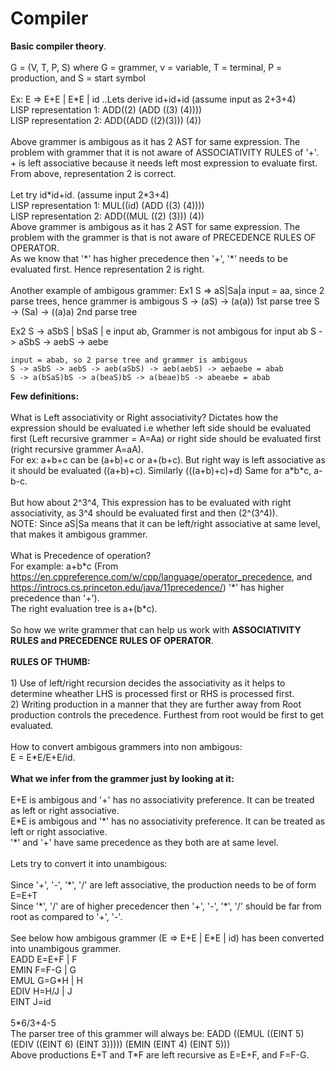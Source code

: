 # Compiler<br/>

**Basic compiler theory**.<br/>
<br/>
G = (V, T, P, S) where G = grammer, v = variable, T = terminal, P = production, and S = start symbol<br/>
<br/>
Ex: E => E+E | E\*E | id ..Lets derive id+id+id   (assume input as 2+3+4)<br/>
LISP representation 1:	ADD((2) (ADD ((3) (4))))<br/>
LISP representation 2:	ADD((ADD ((2)(3))) (4))<br/>
<br/>
Above grammer is ambigous as it has 2 AST for same expression. The problem with grammer that it is not aware of ASSOCIATIVITY RULES of '+'. + is left associative because it needs left most expression to evaluate first.<br/>
From above, representation 2 is correct.<br/>
<br/>
Let try id\*id+id. (assume input 2\*3+4)<br/>
LISP representation 1:	MUL((id) (ADD ((3) (4))))<br/>
LISP representation 2:  ADD((MUL ((2) (3))) (4))<br/>
Above grammer is ambigous as it has 2 AST for same expression. The problem with the grammer is that is not aware of PRECEDENCE RULES OF OPERATOR. <br/>
As we know that '\*' has higher precedence then '+', '\*' needs to be evaluated first. Hence representation 2 is right.<br/>
<br/>
Another example of ambigous grammer:
Ex1	S => aS|Sa|a  input = aa, since 2 parse trees, hence grammer is ambigous
	S -> (aS) -> (a(a)) 1st parse tree
	S -> (Sa) -> ((a)a) 2nd parse tree
	
Ex2	S -> aSbS | bSaS | e   input ab, Grammer is not ambigous for input ab
	S -> aSbS -> aebS -> aebe
	
	input = abab, so 2 parse tree and grammer is ambigous
	S -> aSbS -> aebS -> aeb(aSbS) -> aeb(aebS) -> aebaebe = abab
	S -> a(bSaS)bS -> a(beaS)bS -> a(beae)bS -> abeaebe = abab
	
**Few definitions:**<br/>
<br/>
What is Left associativity or Right associativity?
Dictates how the expression should be evaluated i.e whether left side should be evaluated first (Left recursive grammer = A=Aa) or right side should be evaluated first (right recursive grammer A=aA).<br/>
For ex: a+b+c can be (a+b)+c or a+(b+c). But right way is left associative as it should be evaluated ((a+b)+c). Similarly (((a+b)+c)+d)
Same for a\*b\*c, a-b-c.<br/>
<br/>
But how about 2^3^4, This expression has to be evaluated with right associativity, as 3^4 should be evaluated first and then (2^(3^4)).<br/>
NOTE: Since aS|Sa means that it can be left/right associative at same level, that makes it ambigous grammer.<br/>
<br/>
What is Precedence of operation?<br/>
For example: a+b\*c (From https://en.cppreference.com/w/cpp/language/operator_precedence, and https://introcs.cs.princeton.edu/java/11precedence/) '\*' has higher precedence than '+'). <br/>
The right evaluation tree is a+(b\*c).<br/>
<br/>
So how we write grammer that can help us work with **ASSOCIATIVITY RULES and PRECEDENCE RULES OF OPERATOR**.<br/>
<br/>
**RULES OF THUMB:**<br/>
<br/>
	1) Use of left/right recursion decides the associativity as it helps to determine wheather LHS is processed first or RHS is processed first.<br/>
	2) Writing production in a manner that they are further away from Root production controls the precedence. Furthest from root would be first to get evaluated.<br/>
<br/>
How to convert ambigous grammers into non ambigous:<br/>
E = E\*E/E+E/id. <br/>
<br/>
**What we infer from the grammer just by looking at it:**<br/>
<br/>
E+E is ambigous and '+' has no associativity preference. It can be treated as left or right associative.<br/>
E\*E is ambigous and '\*' has no associativity preference. It can be treated as left or right associative.<br/>
'\*' and '+' have same precedence as they both are at same level. <br/>
<br/>
Lets try to convert it into unambigous:<br/>
<br/>
Since '+', '-', '\*', '/' are left associative, the production needs to be of form E=E+T<br/>
Since '\*', '/' are of higher precedencer then '+', '-',  '\*', '/'  should be far from root as compared to '+', '-'.<br/>
<br/>
See below how ambigous grammer (E => E+E | E\*E | id) has been converted into unambigous grammer.<br/>
EADD	E=E+F | F<br/>
EMIN	F=F-G | G<br/>
EMUL	G=G\*H | H<br/>
EDIV	H=H/J | J<br/>
EINT	J=id<br/>
<br/>
5\*6/3+4-5<br/>
The parser tree of this grammer will always be: EADD ((EMUL ((EINT 5) (EDIV ((EINT 6) (EINT 3))))) (EMIN (EINT 4) (EINT 5)))<br/>
Above productions E+T and T\*F are left recursive as E=E+F, and F=F-G.<br/>
